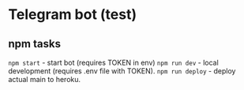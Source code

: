 # Telegram bot (test)

## npm tasks
`npm start` - start bot (requires TOKEN in env)
`npm run dev` - local development (requires .env file with TOKEN).
`npm run deploy` - deploy actual main to heroku.
